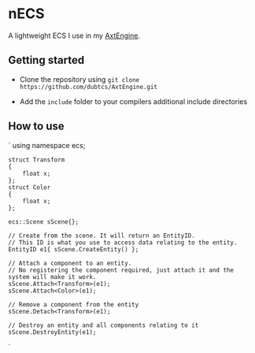 # nECS

A lightweight ECS I use in my [AxtEngine](https://github.com/dubtcs/AxtEngine).

## Getting started

- Clone the repository using `git clone https://github.com/dubtcs/AxtEngine.git`

- Add the `include` folder to your compilers additional include directories

## How to use

`
    using namespace ecs;

	struct Transform
	{
		float x;
	};
	struct Color
	{
		float x;
	};

	ecs::Scene sScene{};

    // Create from the scene. It will return an EntityID.
    // This ID is what you use to access data relating to the entity.
	EntityID e1{ sScene.CreateEntity() };

    // Attach a component to an entity.
    // No registering the component required, just attach it and the system will make it work.
	sScene.Attach<Transform>(e1);
	sScene.Attach<Color>(e1);

    // Remove a component from the entity
	sScene.Detach<Transform>(e1);

    // Destroy an entity and all components relating to it
	sScene.DestroyEntity(e1);
`

